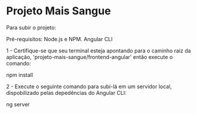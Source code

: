 <h1>Projeto Mais Sangue</h1>

Para subir o projeto:

Pré-requisitos:
    Node.js e NPM.
    Angular CLI

1 - Certifique-se  que seu terminal esteja apontando para o caminho raiz da aplicação, 'projeto-mais-sangue/frontend-angular' então execute o comando:

npm install

2 -  Execute o seguinte comando para subi-lá em um servidor local, dispobilizado pelas depedências do Angular CLI:

ng server